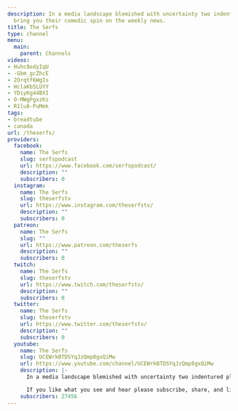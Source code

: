 ```yaml
---
description: In a media landscape blemished with uncertainty two indentured plebs
  bring you their comedic spin on the weekly news.
title: The Serfs
type: channel
menu:
  main:
    parent: Channels
videos:
- Huhc8edyIqU
- -Gbm_gcZhcE
- 2Orqtf6WgIs
- HclaKb5LUYY
- YDiyKg44BXI
- O-MWgPgxzKs
- R1lu8-PuMmk
tags:
- breadtube
- canada
url: /theserfs/
providers:
  facebook:
    name: The Serfs
    slug: serfspodcast
    url: https://www.facebook.com/serfspodcast/
    description: ""
    subscribers: 0
  instagram:
    name: The Serfs
    slug: theserfstv
    url: https://www.instagram.com/theserfstv/
    description: ""
    subscribers: 0
  patreon:
    name: The Serfs
    slug: ""
    url: https://www.patreon.com/theserfs
    description: ""
    subscribers: 0
  twitch:
    name: The Serfs
    slug: theserfstv
    url: https://www.twitch.com/theserfstv/
    description: ""
    subscribers: 0
  twitter:
    name: The Serfs
    slug: theserfstv
    url: https://www.twitter.com/theserfstv/
    description: ""
    subscribers: 0
  youtube:
    name: The Serfs
    slug: UCEWrkBTDSYqJzQmp8gxQiMw
    url: https://www.youtube.com/channel/UCEWrkBTDSYqJzQmp8gxQiMw
    description: |-
      In a media landscape blemished with uncertainty two indentured plebs bring you their comedic spin on the weekly news. The only escape from the black death is a few moments to swill ale in a disease ridden tavern.

      If you like what you see and hear please subscribe, share, and like at will. Be sure to check out our podcast at www.weareserfs.com
    subscribers: 27456
---
```


